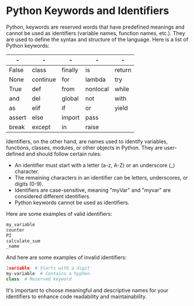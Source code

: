 
# Python Keywords and Identifiers

Python, keywords are reserved words that have predefined meanings and cannot be used as identifiers (variable names, function names, etc.). They are used to define the syntax and structure of the language. Here is a list of Python keywords:

|-|-|-|-|-|
|------|------|--------|------|-----|
|False      |class|      finally    |is  |       return|
|None       |continue|   for       | lambda|     try|
|True      | def      |  from     |  nonlocal|   while|
|and      |  del       | global  |   not      |  with|
|as      |   elif       |if     |    or        | yield|
|assert |    else       |import|     pass|
|break |     except     |in  |       raise|

Identifiers, on the other hand, are names used to identify variables, functions, classes, modules, or other objects in Python. They are user-defined and should follow certain rules:

- An identifier must start with a letter (a-z, A-Z) or an underscore (_) character.
- The remaining characters in an identifier can be letters, underscores, or digits (0-9).
- Identifiers are case-sensitive, meaning "myVar" and "myvar" are considered different identifiers.
- Python keywords cannot be used as identifiers.

Here are some examples of valid identifiers:

```python
my_variable
counter
PI
calculate_sum
_name
```

And here are some examples of invalid identifiers:

```python
1variable  # Starts with a digit
my-variable  # Contains a hyphen
class  # Reserved keyword
```

It's important to choose meaningful and descriptive names for your identifiers to enhance code readability and maintainability.

